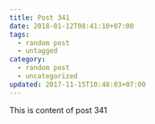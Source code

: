```yaml
---
title: Post 341
date: 2018-01-12T08:41:10+07:00
tags:
  - random post
  - untagged
category:
  - random post
  - uncategorized
updated: 2017-11-15T10:48:03+07:00
---
```

This is content of post 341